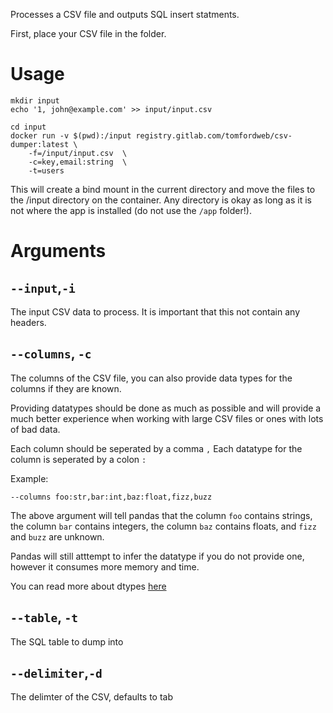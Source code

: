 Processes a CSV file and outputs SQL insert statments.

First, place your CSV file in the folder.

# Usage
```
mkdir input
echo '1, john@example.com' >> input/input.csv
```

```
cd input
docker run -v $(pwd):/input registry.gitlab.com/tomfordweb/csv-dumper:latest \
    -f=/input/input.csv  \
    -c=key,email:string  \
    -t=users 

```

This will create a bind mount in the current directory and move the files to the /input directory on the container. Any directory is okay as long as it is not where the app is installed (do not use the `/app` folder!).

# Arguments

## `--input`,`-i`
The input CSV data to process. It is important that this not contain any headers.

## `--columns`, `-c`
The columns of the CSV file, you can also provide data types for the columns if they are known.

Providing datatypes should be done as much as possible and will provide a much better experience when working with large CSV files or ones with lots of bad data.

Each column should be seperated by a comma `,`
Each datatype for the column is seperated by a colon `:`

Example:

```
--columns foo:str,bar:int,baz:float,fizz,buzz
```

The above argument will tell pandas that the column `foo` contains strings, the column `bar` contains integers, the column `baz` contains floats, and `fizz` and `buzz` are unknown.

Pandas will still atttempt to infer the datatype if you do not provide one, however it consumes more memory and time.

You can read more about dtypes [here](https://pandas.pydata.org/pandas-docs/stable/user_guide/basics.html#basics-dtypes)

## `--table`, `-t`

The SQL table to dump into

## `--delimiter`,`-d`

The delimter of the CSV, defaults to tab
